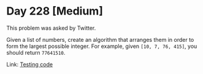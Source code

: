 # Day 228 \[Medium\]
                                                                                                                                                                                                                                                                                                                                                                                                                                                                                                                                                         
This problem was asked by Twitter.
                                                                                                                                                                                                                                                                                                                                                                                                                                                                                                                                                         
Given a list of numbers, create an algorithm that arranges them in order to form the largest possible integer. For example, given `[10, 7, 76, 415]`, you should return `77641510`.
                                                                                                                                                                                                                                                                                                                                                                                                                                                                                                                                                         
Link: [Testing code](../../../../test/kotlin/dcp/day228)